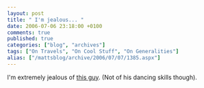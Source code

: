```yaml
---
layout: post
title: " I'm jealous... "
date: 2006-07-06 23:18:00 +0100
comments: true
published: true
categories: ["blog", "archives"]
tags: ["On Travels", "On Cool Stuff", "On Generalities"]
alias: ["/mattsblog/archive/2006/07/07/1385.aspx"]
---
```

<!-- more -->

I'm extremely jealous of <A href="http://www.wherethehellismatt.com/">this guy</A>. (Not of his dancing skills though).
